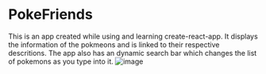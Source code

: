 # PokeFriends
This is an app created while using and learning create-react-app. It displays the information of the pokmeons and is linked to their respective descritions.
The app also has an dynamic search bar which changes the list of pokemons as you type into it.
![image](https://user-images.githubusercontent.com/78137824/148212503-0e56b994-26d6-4723-a64d-659a13489b12.png)
